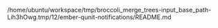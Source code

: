 /home/ubuntu/workspace/tmp/broccoli_merge_trees-input_base_path-Lih3hOwg.tmp/12/ember-qunit-notifications/README.md